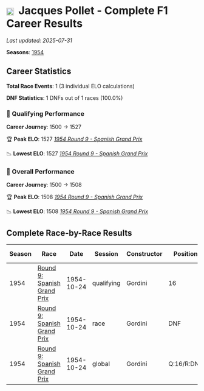 # <img src="https://upload.wikimedia.org/wikipedia/commons/c/c3/Flag_of_France.svg" alt="France" width="20" height="auto" style="vertical-align: middle; margin-right: 5px;" onerror="this.outerHTML='🇫🇷'; this.style.marginRight='5px';"/> Jacques Pollet - Complete F1 Career Results

*Last updated: 2025-07-31*

**Seasons**: [1954](../seasons/1954-season-report)

## Career Statistics

**Total Race Events**: 1 (3 individual ELO calculations)

**DNF Statistics**: 1 DNFs out of 1 races (100.0%)

### 🏁 Qualifying Performance
**Career Journey**: 1500 → 1527

🏆 **Peak ELO**: 1527
   *[1954 Round 9 - Spanish Grand Prix](../seasons/1954-season-report#round-9-spanish-grand-prix)*

📉 **Lowest ELO**: 1527
   *[1954 Round 9 - Spanish Grand Prix](../seasons/1954-season-report#round-9-spanish-grand-prix)*

### 🌟 Overall Performance
**Career Journey**: 1500 → 1508

🏆 **Peak ELO**: 1508
   *[1954 Round 9 - Spanish Grand Prix](../seasons/1954-season-report#round-9-spanish-grand-prix)*

📉 **Lowest ELO**: 1508
   *[1954 Round 9 - Spanish Grand Prix](../seasons/1954-season-report#round-9-spanish-grand-prix)*


## Complete Race-by-Race Results

| Season | Race | Date | Session | Constructor | Position | Starting ELO | ELO Change | Final ELO | Teammate |
|--------|------|------|---------|-------------|----------|--------------|------------|-----------|----------|
| 1954 | [Round 9: Spanish Grand Prix](../seasons/1954-season-report#round-9-spanish-grand-prix) | 1954-10-24 | qualifying | Gordini | 16 | 1500 | +27 | 1527 | <img src="https://upload.wikimedia.org/wikipedia/commons/c/c3/Flag_of_France.svg" alt="France" width="20" height="auto" style="vertical-align: middle; margin-right: 5px;" onerror="this.outerHTML='🇫🇷'; this.style.marginRight='5px';"/> Jean Behra |
| 1954 | [Round 9: Spanish Grand Prix](../seasons/1954-season-report#round-9-spanish-grand-prix) | 1954-10-24 | race | Gordini | DNF | 1500 | N/A | 1500 | <img src="https://upload.wikimedia.org/wikipedia/commons/c/c3/Flag_of_France.svg" alt="France" width="20" height="auto" style="vertical-align: middle; margin-right: 5px;" onerror="this.outerHTML='🇫🇷'; this.style.marginRight='5px';"/> Jean Behra |
| 1954 | [Round 9: Spanish Grand Prix](../seasons/1954-season-report#round-9-spanish-grand-prix) | 1954-10-24 | global | Gordini | Q:16/R:DNF | 1500 | +8 | 1508 | <img src="https://upload.wikimedia.org/wikipedia/commons/c/c3/Flag_of_France.svg" alt="France" width="20" height="auto" style="vertical-align: middle; margin-right: 5px;" onerror="this.outerHTML='🇫🇷'; this.style.marginRight='5px';"/> Jean Behra |
